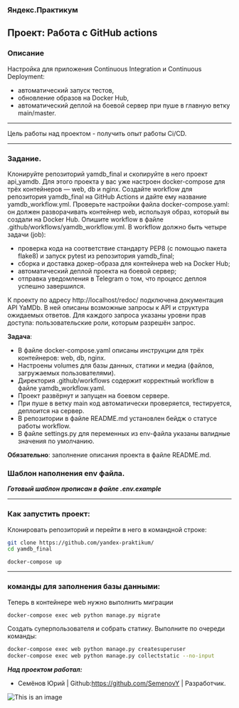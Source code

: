 ### Яндекс.Практикум 
## Проект: Работа с GitHub actions
### Описание
Настройка для приложения Continuous Integration и Continuous Deployment: 
- автоматический запуск тестов,
- обновление образов на Docker Hub,
- автоматический деплой на боевой сервер при пуше в главную ветку main/master.
***
Цель работы над проектом - получить опыт работы Ci/CD.

***

### Задание. ###

Клонируйте репозиторий yamdb_final и скопируйте в него проект api_yamdb. 
Для этого проекта у вас уже настроен docker-compose для трёх контейнеров — web, db и nginx.
Создайте workflow для репозитория yamdb_final на GitHub Actions и дайте ему название yamdb_workflow.yml.
Проверьте настройки файла docker-compose.yaml: он должен разворачивать контейнер web, используя образ, который вы создали на Docker Hub.
Опишите workflow в файле .github/workflows/yamdb_workflow.yml.
В workflow должно быть четыре задачи (job):

- проверка кода на соответствие стандарту PEP8 (с помощью пакета flake8) и запуск pytest из репозитория yamdb_final;
- сборка и доставка докер-образа для контейнера web на Docker Hub;
- автоматический деплой проекта на боевой сервер;
- отправка уведомления в Telegram о том, что процесс деплоя успешно завершился.

К проекту по адресу http://localhost/redoc/ подключена документация API YaMDb. В ней описаны возможные запросы к API и структура ожидаемых ответов. Для каждого запроса указаны уровни прав доступа: пользовательские роли, которым разрешён запрос.

**Задача**:
- В файле docker-compose.yaml описаны инструкции для трёх контейнеров: web, db, nginx.
- Настроены volumes для базы данных, статики и медиа (файлов, загружаемых пользователями).
- Директория .github/workflows содержит корректный workflow в файле yamdb_workflow.yaml.
- Проект развёрнут и запущен на боевом сервере.
- При пуше в ветку main код автоматически проверяется, тестируется, деплоится на сервер.
- В репозитории в файле README.md установлен бейдж о статусе работы workflow.
- В файле settings.py для переменных из env-файла указаны валидные значения по умолчанию.

**Обязательно**: заполнение описания проекта в файле README.md.

### Шаблон наполнения env файла. ###
***Готовый шаблон прописан в файле .env.example***

***


### Как запустить проект:

Клонировать репозиторий и перейти в него в командной строке:

```bash
git clone https://github.com/yandex-praktikum/
cd yamdb_final
```
```bash:
docker-compose up
```
***

### команды для заполнения базы данными:

Теперь в контейнере web нужно выполнить миграции
```bash
docker-compose exec web python manage.py migrate
```
Cоздать суперпользователя и собрать статику. 
Выполните по очереди команды:
```bash
docker-compose exec web python manage.py createsuperuser
docker-compose exec web python manage.py collectstatic --no-input
```

***Над проектом работал:***
* Семёнов Юрий  | Github:https://github.com/SemenovY | Разработчик.

![This is an image](https://github.com/SemenovY/yamdb_final/actions/workflows/yamdb_workflow.yml/badge.svg)
